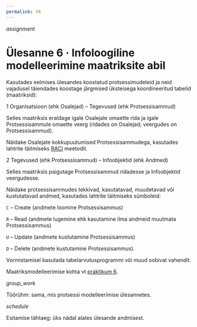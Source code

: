 ```yaml
---
permalink: Y6
---
```


<div style='display: inline-block;'> <i class="material-icons ikoon teal">assignment</i></div>

# Ülesanne 6 · Infoloogiline modelleerimine maatriksite abil

Kasutades eelmises ülesandes koostatud protsessimudeleid ja neid vajadusel täiendades koostage järgmised üksteisega koordineeritud tabelid (maatriksid):

1 Organisatsioon (ehk Osalejad) – Tegevused (ehk Protsessisammud)

Selles maatriksis eraldage igale Osalejale omaette rida ja igale Protsessisammule omaette veerg (ridades on Osalejad; veergudes on Protsessisammud).

Näidake Osalejate kokkupuutumised Protsessisammudega, kasutades lahtrite täitmiseks [RACI](https://en.wikipedia.org/wiki/Responsibility_assignment_matrix) meetodit.

2 Tegevused (ehk Protsessisammud) – Infoobjektid (ehk Andmed)

Selles maatriksis paigutage Protsessisammud ridadesse ja Infoobjektid veergudesse.

Näidake protsessisammudes tekkivad, kasutatavad, muudetavad või kustutatavad andmed, kasutades lahtrite täitmiseks sümboleid:

`C` – Create (andmete loomine Protsessisammus)

`R` – Read (andmete lugemine ehk kasutamine ilma andmeid muutmata Protsessisammus)

`U` – Update (andmete kustutamine Protsessisammus)

`D` – Delete (andmete kustutamine Protsessisammus).

Vormistamisel kasutada tabelarvutusprogrammi või muud sobivat vahendit.

Maatriksmodelleerimise kohta vt [praktikum 6](/6068/P6).

<div style='display: inline-block;'> <i class="material-icons ikoon teal">group_work</i></div>

Töörühm: sama, mis protsessi modelleerimise ülesannetes.

<div style='display: inline-block;'> <i class="material-icons ikoon teal">schedule</i></div>

Esitamise tähtaeg: üks nädal alates ülesande andmisest.